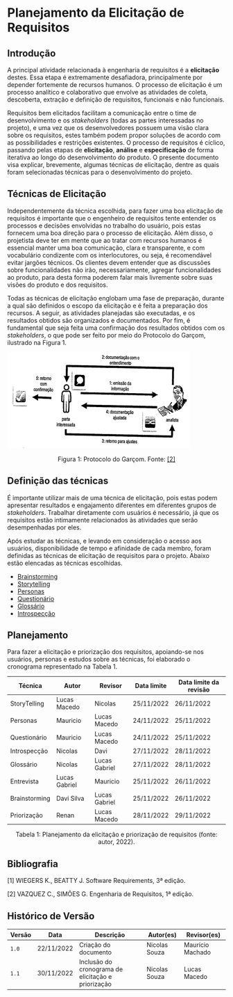 # Planejamento da Elicitação de Requisitos

## Introdução

A principal atividade relacionada à engenharia de requisitos é a **elicitação** destes. Essa etapa é extremamente desafiadora, principalmente por depender fortemente de recursos humanos. O processo de elicitação é um processo analítico e colaborativo que envolve as atividades de coleta, descoberta, extração e definição de requisitos, funcionais e não funcionais.

Requisitos bem elicitados facilitam a comunicação entre o time de desenvolvimento e os _stakeholders_ (todas as partes interessadas no projeto), e uma vez que os desenvolvedores possuem uma visão clara sobre os requisitos, estes também podem propor soluções de acordo com as possibilidades e restrições existentes. O processo de requisitos é cíclico, passando pelas etapas de **elicitação**, **análise** e **especificação** de forma iterativa ao longo do desenvolvimento do produto. O presente documento visa explicar, brevemente, algumas técnicas de elicitação, dentre as quais foram selecionadas técnicas para o desenvolvimento do projeto.

## Técnicas de Elicitação

Independentemente da técnica escolhida, para fazer uma boa elicitação de requisitos é importante que o engenheiro de requisitos tente entender os processos e decisões envolvidas no trabalho do usuário, pois estas fornecem uma boa direção para o processo de elicitação. Além disso, o projetista deve ter em mente que ao tratar com recursos humanos é essencial manter uma boa comunicação, clara e transparente, e com vocabulário condizente com os interlocutores, ou seja, é recomendável evitar jargões técnicos. Os clientes devem entender que as discussões sobre funcionalidades não irão, necessariamente, agregar funcionalidades ao produto, para desta forma poderem falar mais livremente sobre suas visões do produto e dos requisitos.

Todas as técnicas de elicitação englobam uma fase de preparação, durante a qual são definidos o escopo da elicitação e é feita a preparação dos recursos. A seguir, as atividades planejadas são executadas, e os resultados obtidos são organizados e documentados. Por fim, é fundamental que seja feita uma confirmação dos resultados obtidos com os _stakeholders_, o que pode ser feito por meio do Protocolo do Garçom, ilustrado na Figura 1.

![Protocolo do Garçom.](imgs/protocolo-do-garcom.png)

<div style="text-align:center">
<p> Figura 1: Protocolo do Garçom. Fonte: <a href="#bibliografia">[2]</a> </p>
</div>

## Definição das técnicas

É importante utilizar mais de uma técnica de elicitação, pois estas podem apresentar resultados e engajamento diferentes em diferentes grupos de _stakeholders_. Trabalhar diretamente com usuários é necessário, já que os requisitos estão intimamente relacionados às atividades que serão desempenhadas por eles.

Após estudar as técnicas, e levando em consideração o acesso aos usuários, disponibilidade de tempo e afinidade de cada membro, foram definidas as técnicas de elicitação de requisitos para o projeto. Abaixo estão elencadas as técnicas escolhidas.

- [Brainstorming](./brainstorming.md)
- [Storytelling](./storytelling.md)
- [Personas](./personas.md)
- [Questionário](./questionario.md)
- [Glossário](./glossario.md)
- [Introspecção](./introspeccao.md)

## Planejamento

Para fazer a elicitação e priorização dos requisitos, apoiando-se nos usuários, personas e estudos sobre as técnicas, foi elaborado o cronograma representado na Tabela 1.

| Técnica       | Autor         | Revisor       | Data limite | Data limite da revisão |
| ------------- | ------------- | ------------- | ----------- | ---------------------- |
| StoryTelling  | Lucas Macedo  | Nicolas       | 25/11/2022  | 26/11/2022             |
| Personas      | Mauricio      | Lucas Macedo  | 24/11/2022  | 25/11/2022             |
| Questionário  | Mauricio      | Lucas Macedo  | 24/11/2022  | 25/11/2022             |
| Introspecção  | Nicolas       | Davi          | 27/11/2022  | 28/11/2022             |
| Glossário     | Nicolas       | Lucas Gabriel | 27/11/2022  | 28/11/2022             |
| Entrevista    | Lucas Gabriel | Mauricio      | 25/11/2022  | 26/11/2022             |
| Brainstorming | Davi Silva    | Lucas Gabriel | 25/11/2022  | 26/11/2022             |
| Priorização   | Renan         | Lucas Macedo  | 28/11/2022  | 29/11/2022             |

<div style="text-align:center">
<p> Tabela 1: Planejamento da elicitação e priorização de requisitos (fonte: autor, 2022). </p>
</div>

## Bibliografia

[1] WIEGERS K., BEATTY J. Software Requirements, 3ª edição.

[2] VAZQUEZ C., SIMÕES G. Engenharia de Requisitos, 1ª edição.

## Histórico de Versão

| Versão | Data       | Descrição                                          | Autor(es)     | Revisor(es)      |
| ------ | ---------- | -------------------------------------------------- | ------------- | ---------------- |
| `1.0`  | 22/11/2022 | Criação do documento                               | Nicolas Souza | Maurício Machado |
| `1.1`  | 30/11/2022 | Inclusão do cronograma de elicitação e priorização | Nicolas Souza | Lucas Macedo     |
